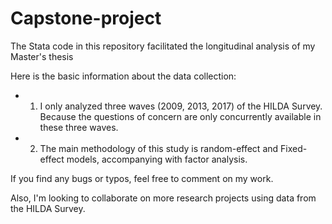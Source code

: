 # Capstone-project

The Stata code in this repository facilitated the longitudinal analysis of my Master's thesis

Here is the basic information about the data collection:

- 1. I only analyzed three waves (2009, 2013, 2017) of the HILDA Survey. Because the questions of concern are only concurrently available in these three waves.
- 2. The main methodology of this study is random-effect and Fixed-effect models, accompanying with factor analysis. 


If you find any bugs or typos, feel free to comment on my work. 

Also, I'm looking to collaborate on more research projects using data from the HILDA Survey. 
